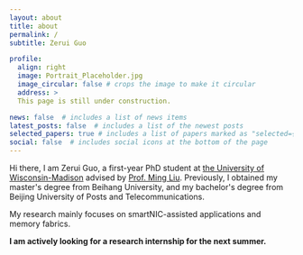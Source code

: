 ```yaml
---
layout: about
title: about
permalink: /
subtitle: Zerui Guo

profile:
  align: right
  image: Portrait_Placeholder.jpg
  image_circular: false # crops the image to make it circular
  address: >
  This page is still under construction.

news: false  # includes a list of news items
latest_posts: false  # includes a list of the newest posts
selected_papers: true # includes a list of papers marked as "selected={true}"
social: false  # includes social icons at the bottom of the page
---
```


Hi there, I am Zerui Guo, a first-year PhD student at [the University of Wisconsin-Madison](https://www.cs.wisc.edu/) advised by [Prof. Ming Liu](https://pages.cs.wisc.edu/~mgliu/index.html).  Previously, I obtained my master's degree from Beihang University, and my bachelor's degree from Beijing University of Posts and Telecommunications.

My research mainly focuses on smartNIC-assisted applications and memory fabrics.

**I am actively looking for a research internship for the next summer.**
